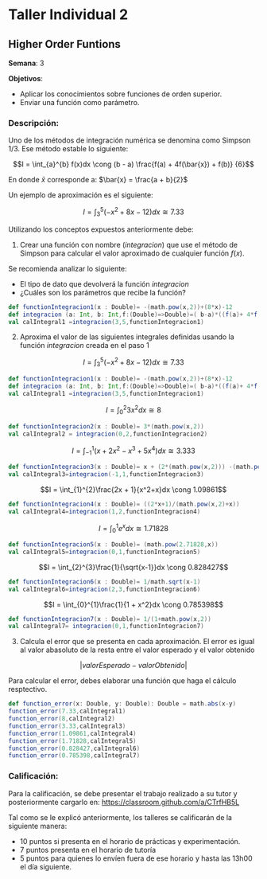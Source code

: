 # Taller Individual  2
## Higher Order Funtions

**Semana**: 3

**Objetivos**:

- Aplicar los conocimientos sobre funciones de orden superior.
- Enviar una función como parámetro.

### Descripción:

Uno de los métodos de integración numérica se denomina como Simpson 1/3. Ese método estable lo siguiente:

$$I = \int_{a}^{b} f(x)dx \cong (b - a)  \frac{f(a) + 4f(\bar{x}) + f(b)} {6}$$

En donde $\bar{x}$ corresponde a: $\bar{x} = \frac{a + b}{2}$

Un ejemplo de aproximación es el siguiente:

$$I = \int_{3}^{5}(-x^2 + 8x -12)dx \cong 7.33$$

Utilizando los conceptos expuestos anteriormente debe:

1. Crear una función con nombre (*integracion*) que use el método de Simpson para calcular el valor aproximado de cualquier función $f(x)$.

Se recomienda analizar lo siguiente:

- El tipo de dato que devolverá la función *integracion*
- ¿Cuáles son los parámetros que recibe la función?

```scala
def functionIntegracion1(x : Double)= -(math.pow(x,2))+(8*x)-12
def integracion (a: Int, b: Int,f:(Double)=>Double)=( b-a)*((f(a)+ 4*f(((a+b)/2))+f(b))/6)
val calIntegral1 =integracion(3,5,functionIntegracion1)
   ```

2. Aproxima el valor de las siguientes integrales definidas usando la función *integracion* creada en el paso 1

```math
I = \int_{3}^{5}(-x^2 + 8x -12)dx \cong 7.33
```
```scala
def functionIntegracion1(x : Double)= -(math.pow(x,2))+(8*x)-12
def integracion (a: Int, b: Int,f:(Double)=>Double)=( b-a)*((f(a)+ 4*f(((a+b)/2))+f(b))/6)
val calIntegral1 =integracion(3,5,functionIntegracion1)
   ```

```math
I = \int_{0}^{2}3x^2dx \cong 8
```
```scala
def functionIntegracion2(x : Double)= 3*(math.pow(x,2))
val calIntegral2 = integracion(0,2,functionIntegracion2)
   ```

```math
I = \int_{-1}^{1}(x + 2x^2 - x^3 + 5x^4)dx \cong 3.333
```
```scala
def functionIntegracion3(x : Double)= x + (2*(math.pow(x,2))) -(math.pow(x,3)) +(5*(math.pow(x,4)))
val calIntegral3=integracion(-1,1,functionIntegracion3)
   ```

```math
I = \int_{1}^{2}\frac{2x + 1}{x^2+x}dx \cong 1.09861
```
```scala
def functionIntegracion4(x : Double)= ((2*x+1)/(math.pow(x,2)+x))
val calIntegral4=integracion(1,2,functionIntegracion4)
   ```

```math
I = \int_{0}^{1}e^xdx \cong 1.71828
```
```scala
def functionIntegracion5(x : Double)= (math.pow(2.71828,x))
val calIntegral5=integracion(0,1,functionIntegracion5)
   ```

```math
I = \int_{2}^{3}\frac{1}{\sqrt{x-1}}dx \cong 0.828427
```
```scala
def functionIntegracion6(x : Double)= 1/math.sqrt(x-1)
val calIntegral6=integracion(2,3,functionIntegracion6)
   ```

```math
I = \int_{0}^{1}\frac{1}{1 + x^2}dx \cong 0.785398
```
```scala
def functionIntegracion7(x : Double)= 1/(1+math.pow(x,2))
val calIntegral7= integracion(0,1,functionIntegracion7)
   ```

3. Calcula el error que se presenta en cada aproximación. El error es igual al valor abasoluto de la resta entre el valor esperado y el valor obtenido

$$\left |  valorEsperado -  valorObtenido \right |$$

Para calcular el error, debes elaborar una función que haga el cálculo resptectivo.

```scala
def function_error(x: Double, y: Double): Double = math.abs(x-y)
function_error(7.33,calIntegral1)
function_error(8,calIntegral2)
function_error(3.33,calIntegral3)
function_error(1.09861,calIntegral4)
function_error(1.71828,calIntegral5)
function_error(0.828427,calIntegral6)
function_error(0.785398,calIntegral7)
   ```

### Calificación:

Para la calificación, se debe presentar el trabajo realizado a su tutor y posteriormente cargarlo en: https://classroom.github.com/a/CTrfHB5L

Tal como se le explicó anteriormente, los talleres se calificarán de la siguiente manera:
- 10 puntos si presenta en el horario de prácticas y experimentación.
- 7 puntos presenta en el horario de tutoría
- 5 puntos para quienes lo envíen fuera de ese horario y hasta las 13h00 el día siguiente.
